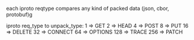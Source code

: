 each iproto reqtype compares any kind of packed data (json, cbor, protobuf)g

iproto req_type to unpack_type:
    1 => GET
    2 => HEAD
    4 => POST
    8 => PUT
    16 => DELETE
    32 => CONNECT
    64 => OPTIONS
    128 => TRACE
    256 => PATCH